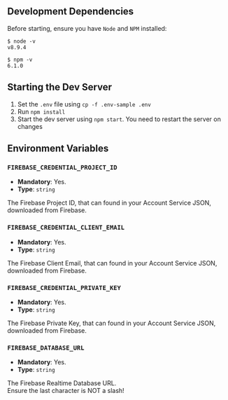 ## Development Dependencies

Before starting, ensure you have `Node` and `NPM` installed:

```
$ node -v
v8.9.4

$ npm -v
6.1.0
```

## Starting the Dev Server

1. Set the `.env` file using `cp -f .env-sample .env`
2. Run `npm install`
3. Start the dev server using `npm start`. You need to restart the server on changes

## Environment Variables

### `FIREBASE_CREDENTIAL_PROJECT_ID`
- **Mandatory**: Yes.
- **Type**: `string`

The Firebase Project ID, that can found in your Account Service JSON, downloaded from Firebase.

### `FIREBASE_CREDENTIAL_CLIENT_EMAIL`
- **Mandatory**: Yes.
- **Type**: `string`

The Firebase Client Email, that can found in your Account Service JSON, downloaded from Firebase.

### `FIREBASE_CREDENTIAL_PRIVATE_KEY`
- **Mandatory**: Yes.
- **Type**: `string`

The Firebase Private Key, that can found in your Account Service JSON, downloaded from Firebase.

### `FIREBASE_DATABASE_URL`
- **Mandatory**: Yes.
- **Type**: `string`

The Firebase Realtime Database URL.  
Ensure the last character is NOT a slash!
